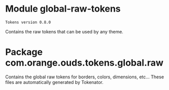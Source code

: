 # Module global-raw-tokens

```
Tokens version 0.8.0
```

Contains the raw tokens that can be used by any theme.

# Package com.orange.ouds.tokens.global.raw

Contains the global raw tokens for borders, colors, dimensions, etc... These files are automatically generated by Tokenator.